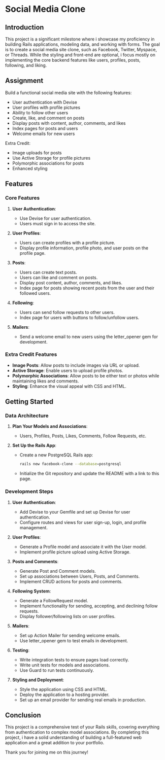 # Social Media Clone

## Introduction

This project is a significant milestone where i showcase my proficiency in building Rails applications, modeling data, and working with forms. The goal is to create a social media site clone, such as Facebook, Twitter, Myspace, or Threads. While the styling and front-end are optional, i focus mostly on implementing the core backend features like users, profiles, posts, following, and liking.

## Assignment

Build a functional social media site with the following features:

- User authentication with Devise
- User profiles with profile pictures
- Ability to follow other users
- Create, like, and comment on posts
- Display posts with content, author, comments, and likes
- Index pages for posts and users
- Welcome emails for new users

Extra Credit:

- Image uploads for posts
- Use Active Storage for profile pictures
- Polymorphic associations for posts
- Enhanced styling

## Features

### Core Features

1. **User Authentication**:
   - Use Devise for user authentication.
   - Users must sign in to access the site.

2. **User Profiles**:
   - Users can create profiles with a profile picture.
   - Display profile information, profile photo, and user posts on the profile page.

3. **Posts**:
   - Users can create text posts.
   - Users can like and comment on posts.
   - Display post content, author, comments, and likes.
   - Index page for posts showing recent posts from the user and their followed users.

4. **Following**:
   - Users can send follow requests to other users.
   - Index page for users with buttons to follow/unfollow users.

5. **Mailers**:
   - Send a welcome email to new users using the letter_opener gem for development.

### Extra Credit Features

- **Image Posts**: Allow posts to include images via URL or upload.
- **Active Storage**: Enable users to upload profile photos.
- **Polymorphic Associations**: Allow posts to be either text or photos while maintaining likes and comments.
- **Styling**: Enhance the visual appeal with CSS and HTML.

## Getting Started

### Data Architecture

1. **Plan Your Models and Associations**:
   - Users, Profiles, Posts, Likes, Comments, Follow Requests, etc.

2. **Set Up the Rails App**:
   - Create a new PostgreSQL Rails app:
     ```bash
     rails new facebook-clone --database=postgresql
     ```
   - Initialize the Git repository and update the README with a link to this page.

### Development Steps

1. **User Authentication**:
   - Add Devise to your Gemfile and set up Devise for user authentication.
   - Configure routes and views for user sign-up, login, and profile management.

2. **User Profiles**:
   - Generate a Profile model and associate it with the User model.
   - Implement profile picture upload using Active Storage.

3. **Posts and Comments**:
   - Generate Post and Comment models.
   - Set up associations between Users, Posts, and Comments.
   - Implement CRUD actions for posts and comments.

4. **Following System**:
   - Generate a FollowRequest model.
   - Implement functionality for sending, accepting, and declining follow requests.
   - Display follower/following lists on user profiles.

5. **Mailers**:
   - Set up Action Mailer for sending welcome emails.
   - Use letter_opener gem to test emails in development.

6. **Testing**:
   - Write integration tests to ensure pages load correctly.
   - Write unit tests for models and associations.
   - Use Guard to run tests continuously.

7. **Styling and Deployment**:
   - Style the application using CSS and HTML.
   - Deploy the application to a hosting provider.
   - Set up an email provider for sending real emails in production.

## Conclusion

This project is a comprehensive test of your Rails skills, covering everything from authentication to complex model associations. By completing this project, i have a solid understanding of building a full-featured web application and a great addition to your portfolio.

Thank you for joining me on this journey!
